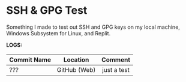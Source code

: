 # SSH & GPG Test

Something I made to test out SSH and GPG keys on my local machine, Windows Subsystem for Linux, and Replit.

**LOGS:**

|Commit Name|Location|Comment|
|:----------|:------:|:-----:|
|???|GitHub (Web)|just a test|
